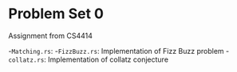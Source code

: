 Problem Set 0
=============

Assignment from CS4414


-`Matching.rs`: 
-`FizzBuzz.rs`: Implementation of Fizz Buzz problem
-`collatz.rs`: Implementation of collatz conjecture
